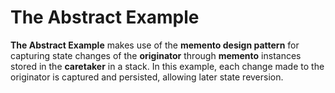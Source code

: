 # The Abstract Example

**The Abstract Example** makes use of the **memento design pattern** for capturing state changes of the **originator**
through **memento** instances stored in the **caretaker** in a stack. In this example, each change made to the
originator is captured and persisted, allowing later state reversion.